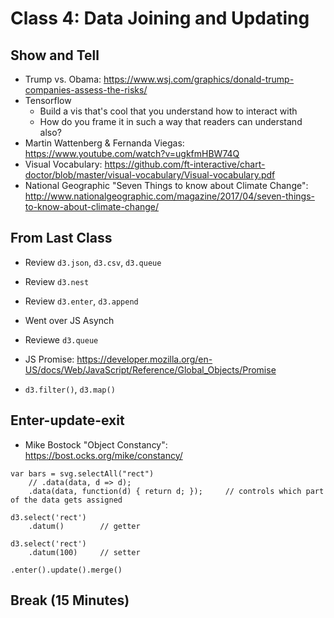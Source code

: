# Class 4: Data Joining and Updating

## Show and Tell

- Trump vs. Obama: https://www.wsj.com/graphics/donald-trump-companies-assess-the-risks/
- Tensorflow
	- Build a vis that's cool that you understand how to interact with
	- How do you frame it in such a way that readers can understand also?
- Martin Wattenberg & Fernanda Viegas: https://www.youtube.com/watch?v=ugkfmHBW74Q
- Visual Vocabulary: https://github.com/ft-interactive/chart-doctor/blob/master/visual-vocabulary/Visual-vocabulary.pdf
- National Geographic "Seven Things to know about Climate Change": http://www.nationalgeographic.com/magazine/2017/04/seven-things-to-know-about-climate-change/

## From Last Class

- Review `d3.json`, `d3.csv`, `d3.queue`
- Review `d3.nest`
- Review `d3.enter`, `d3.append`

- Went over JS Asynch
- Reviewe `d3.queue`
- JS Promise: https://developer.mozilla.org/en-US/docs/Web/JavaScript/Reference/Global_Objects/Promise
- `d3.filter()`, `d3.map()`

## Enter-update-exit

- Mike Bostock "Object Constancy": https://bost.ocks.org/mike/constancy/

```
var bars = svg.selectAll("rect")
	// .data(data, d => d);
	.data(data, function(d) { return d; });		// controls which part of the data gets assigned
```

```
d3.select('rect')
	.datum()		// getter

d3.select('rect')
	.datum(100)		// setter
```

```
.enter().update().merge()
```

## Break (15 Minutes)

